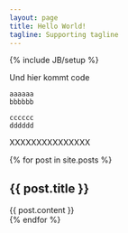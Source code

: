 ```yaml
---
layout: page
title: Hello World!
tagline: Supporting tagline
---
```

{% include JB/setup %}


Und hier kommt code


    aaaaaa
    bbbbbb

    cccccc
    dddddd



XXXXXXXXXXXXXXX


{% for post in site.posts %}
<h2>{{ post.title }}</h2>
  <div class="post">
    {{ post.content }}
  </div>
{% endfor %}

